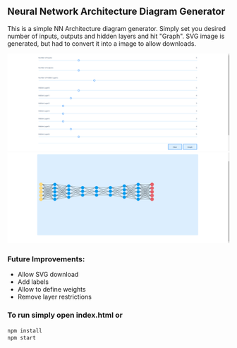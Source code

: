 ## Neural Network Architecture Diagram Generator

This is a simple NN Architecture diagram generator. Simply set you desired number of inputs, outputs and hidden layers and hit "Graph". SVG image is generated, but had to convert it into a image to allow downloads. 

![alt text](https://github.com/Mahesh-Ranaweera/svg_gen_nn/blob/master/assets/preview1.png)
![alt text](https://github.com/Mahesh-Ranaweera/svg_gen_nn/blob/master/assets/preview2.png)

### Future Improvements:
* Allow SVG download
* Add labels
* Allow to define weights
* Remove layer restrictions

### To run simply open index.html or
```
npm install
npm start
```
